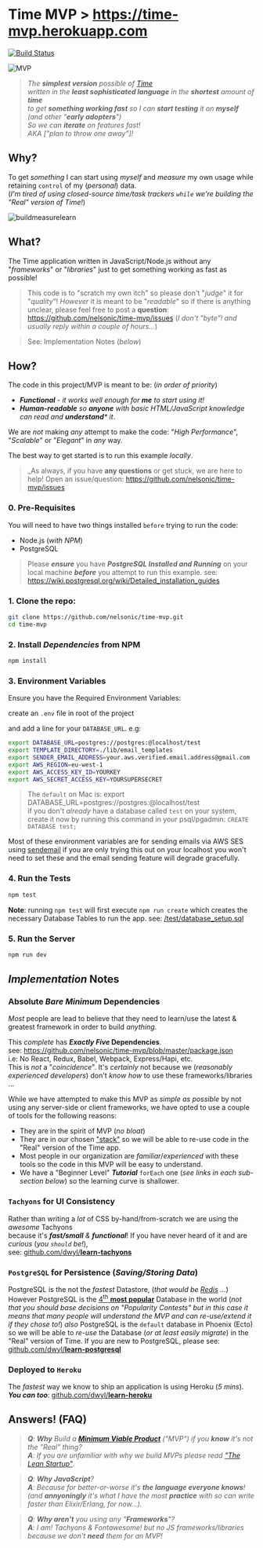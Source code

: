 # Time MVP > https://time-mvp.herokuapp.com

[![Build Status](https://travis-ci.org/nelsonic/time-mvp.svg?branch=master)](https://travis-ci.org/nelsonic/time-mvp)

![MVP](https://cloud.githubusercontent.com/assets/194400/25544312/d77c27b4-2c51-11e7-9978-a5a434d0cf28.png)

> _The **simplest version** possible of [Time](https://github.com/dwyl/time) <br />
written in the **least sophisticated language**
in the **shortest** amount of **time** <br />
to get **something working fast** so I can **start testing** it on **myself**
(and other "**early adopters**") <br />
So we can **iterate** on features fast! <br />
AKA ["plan to throw one away"]!_

## Why?

To get _something_ I can start using _myself_ and _measure_ my own usage
while retaining `control` of my (_personal_) data.<br />
(_I'm tired of using closed-source time/task trackers
`while` we're building the "Real" version of Time!_)

![buildmeasurelearn](https://cloud.githubusercontent.com/assets/194400/25544285/ba5b81ca-2c51-11e7-9cf0-b24364a1975b.jpg)


## What?

The Time application written in JavaScript/Node.js
without any "_frameworks_" or "_libraries_" just to get something working
as fast as possible!

> This code is to "scratch my own itch"
so please don't "_judge_" it for "_quality_"!
_However_ it is meant to be "_readable_" so if there is anything
unclear, please feel free to post a **question**:
https://github.com/nelsonic/time-mvp/issues
(_I don't "byte"! and usually reply within a couple of hours..._)



> See: Implementation Notes (_below_)


## How?

The code in this project/MVP is meant to be: (_in order of priority_)
+ _**Functional** - it works well enough for **me** to start using it!_
+ _**Human-readable** so **anyone** with basic HTML/JavaScript knowledge
can read and **understand*** it_.

We are _not_ making _any_ attempt to make the code:
"_High Performance_", "_Scalable_" or "_Elegant_" in _any_ way. <br />

The best way to get started is to run this example *locally*.

> _As always, if you have **any questions** or get stuck,
we are here to help! Open an issue/question:
https://github.com/nelsonic/time-mvp/issues

### 0. Pre-Requisites

You will need to have two things installed `before` trying to run the code:
+ Node.js (_with NPM_)
+ PostgreSQL

> Please ***ensure*** you have ***PostgreSQL Installed and Running*** on your local machine
***before*** you attempt to run this example.
> see: https://wiki.postgresql.org/wiki/Detailed_installation_guides

### 1. Clone the repo:

```sh
git clone https://github.com/nelsonic/time-mvp.git
cd time-mvp
```
### 2. Install *Dependencies* from NPM

```sh
npm install
```

### 3. Environment Variables

Ensure you have the Required Environment Variables:

create an `.env` file in root of the project

and add a line for your `DATABASE_URL`.
e.g:
```sh
export DATABASE_URL=postgres://postgres:@localhost/test
export TEMPLATE_DIRECTORY=./lib/email_templates
export SENDER_EMAIL_ADDRESS=your.aws.verified.email.address@gmail.com
export AWS_REGION=eu-west-1
export AWS_ACCESS_KEY_ID=YOURKEY
export AWS_SECRET_ACCESS_KEY=YOURSUPERSECRET
```

> The `default` on Mac is: export DATABASE_URL=postgres://postgres:@localhost/test  
> if you don't *already* have a database called `test` on your system,  
> create it now by running this command in your psql/pgadmin: `CREATE DATABASE test;`

Most of these environment variables are for sending
emails via AWS SES using
[sendemail](https://github.com/dwyl/sendemail#2-set-your-environment-variables)
if you are only trying this out on your localhost
you won't need to set these and the email sending
feature will degrade gracefully.

### 4. Run the Tests

```sh
npm test
```

**Note**: running `npm test` will first execute `npm run create` which creates
the necessary Database Tables to run the app. see:
[/test/database_setup.sql](https://github.com/nelsonic/time-mvp/blob/master/test/database_setup.sql)

### 5. Run the Server

```sh
npm run dev
```

## _Implementation_ Notes

### Absolute _Bare Minimum_ Dependencies

_Most_ people are lead to believe that they need to learn/use
the latest & greatest framework in order to build _anything_.

This _complete_ has **_Exactly Five_ Dependencies**. <br />
see: https://github.com/nelsonic/time-mvp/blob/master/package.json <br />
i.e: No React, Redux, Babel, Webpack, Express/Hapi, etc. <br />
This is _not_ a "_coincidence_".
It's _certainly_ not because we (_reasonably experienced developers_)
don't _know how_ to use these frameworks/libraries ...


While we have attempted to make this MVP as _simple as possible_
by not using any server-side or client frameworks,
we have opted to use a couple of tools for the following reasons:
+ They are in the spirit of MVP (_no bloat_)
+ They are in our chosen
["stack"](https://github.com/dwyl/technology-stack)
so we will be able to re-use code
in the "Real" version of the Time app.
+ Most people in our organization are _familiar_/_experienced_
with these tools so the code in this MVP will be easy to understand.
+ We have a "Beginner Level" ***Tutorial*** `forEach` one
(_see links in each sub-section below_) so the learning curve is shallower.

### `Tachyons` for UI Consistency

Rather than writing a _lot_ of CSS by-hand/from-scratch
we are using the _awesome_ Tachyons <br />
because it's _**fast/small** & **functional**_!
If you have never heard of it and are _curious_ (_you `should` be!_), <br />
see:
[github.com/dwyl/**learn-tachyons**](https://github.com/dwyl/learn-tachyons)


### `PostgreSQL` for Persistence (_Saving/Storing Data_)

PostgreSQL is the not the _fastest_ Datastore,
(_that would be [Redis](https://github.com/dwyl/learn-redis) ..._)
However PostgreSQL is the
[4<sup>th</sup> **most popular**](https://db-engines.com/en/ranking) Database
in the world (_not that you should base decisions on "Popularity Contests"
but in this case it means that many people will understand the MVP
and can re-use/extend it if they chose to!_)
_also_ PostgreSQL is the `default` database in Phoenix (Ecto)
so we will be able to _re-use_ the Database (_or at least easily migrate_)
in the "Real" version of Time.
If you are new to PostgreSQL, please see:
[github.com/dwyl/**learn-postgresql**](https://github.com/dwyl/learn-postgresql)


### Deployed to `Heroku`

The _fastest_ way we know to ship an application
is using Heroku (_5 mins_). <br />
_**You can too**_:
[github.com/dwyl/**learn-heroku**](https://github.com/dwyl/learn-heroku)


## Answers! (FAQ)

> _**Q**: **Why** Build a
[**Minimum Viable Product**](https://en.wikipedia.org/wiki/Minimum_viable_product)
("MVP") if you **know** it's not the "Real" thing?_ <br />
> _**A**: If you are unfamiliar with why we build MVPs
please read ["The Lean Startup"](https://youtu.be/fEvKo90qBns)_.


> _**Q**: **Why JavaScript**?_ <br />
> _**A**: Because for better-or-worse it's
**the language everyone knows**! <br />
(and **annyoningly** it's what I have the most **practice** with
so can write faster than Elixir/Erlang, for now...)._

> _**Q**: **Why aren't** you using any "**Frameworks**"?_ <br />
> _**A**: I am! Tachyons & Fontawesome! but no JS frameworks/libraries
because we don't **need** them for an MVP!_
